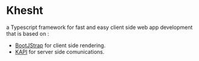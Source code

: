Khesht
======

a Typescript framework for fast and easy client side web app development that is based on :
* [BootJStrap](https://github.com/sajjad-shirazy/BootJStrap) for client side rendering.
* [KAPI](https://github.com/sajjad-shirazy/KAPI) for server side comunications.
